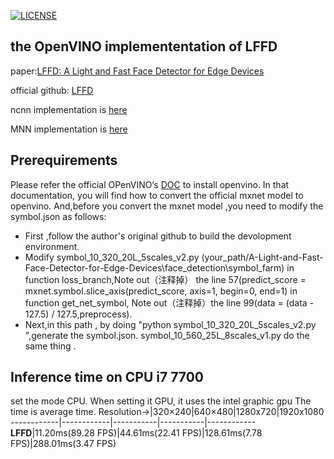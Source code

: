 [![LICENSE](https://img.shields.io/badge/license-NPL%20(The%20996%20Prohibited%20License)-blue.svg)](https://github.com/996icu/996.ICU/blob/master/LICENSE)

## the OpenVINO implemententation of LFFD  
  paper:[LFFD: A Light and Fast Face Detector for Edge Devices](https://arxiv.org/abs/1904.10633)
  
  official github: [LFFD](https://github.com/YonghaoHe/A-Light-and-Fast-Face-Detector-for-Edge-Devices)
  
  ncnn implementation is [here](https://github.com/SyGoing/LFFD-with-ncnn)
  
  MNN implementation is [here](https://github.com/SyGoing/LFFD-MNN)
  
## Prerequirements
  Please refer the official OPenVINO‘s [DOC](https://software.intel.com/en-us/openvino-toolkit/documentation/get-started) to install openvino.
  In that documentation, you will find how to convert the official mxnet model to openvino. 
  And,before you convert the mxnet model ,you need to modify the symbol.json as follows:
  
  * First ,follow the author's original  github to build the devolopment environment.
  * Modify symbol_10_320_20L_5scales_v2.py (your_path/A-Light-and-Fast-Face-Detector-for-Edge-Devices\face_detection\symbol_farm) 
      in function loss_branch,Note out（注释掉） the line 57(predict_score = mxnet.symbol.slice_axis(predict_score, axis=1, begin=0, end=1)
	  in function get_net_symbol, Note out（注释掉）the line 99(data = (data - 127.5) / 127.5,preprocess).
  * Next,in this path , by doing "python symbol_10_320_20L_5scales_v2.py	",generate the symbol.json. symbol_10_560_25L_8scales_v1.py do the same thing .

 ## Inference time on CPU i7 7700 
 
 set the mode CPU. When setting it GPU, it uses the intel graphic gpu
 The time is average time. 
Resolution->|320×240|640×480|1280x720|1920x1080
------------|------------|-----------|-----------|------------
 **LFFD**|11.20ms(89.28 FPS)|44.61ms(22.41 FPS)|128.61ms(7.78 FPS)|288.01ms(3.47 FPS)
  
 
